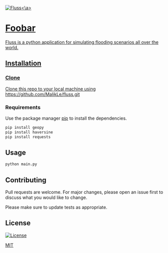 
<a href="https://github.com/MalikLe/fluss"><img src="https://photos.app.goo.gl/YxRKyQihkJLdCepE7" title="Fluss" alt="Fluss"><\a>

# Foobar

Fluss is a python application for simulating flooding scenarios all over the world.

## Installation

### Clone

Clone this repo to your local machine using https://github.com/MalikLe/fluss.git

### Requirements

Use the package manager [pip](https://pip.pypa.io/en/stable/) to install the dependencies.

```bash
pip install geopy
pip install haversine
pip install requests
```

## Usage

```bash
python main.py
```

## Contributing
Pull requests are welcome. For major changes, please open an issue first to discuss what you would like to change.

Please make sure to update tests as appropriate.

## License

[![License](http://img.shields.io/:license-mit-blue.svg?style=flat-square)](http://badges.mit-license.org)

[MIT](https://choosealicense.com/licenses/mit/)
